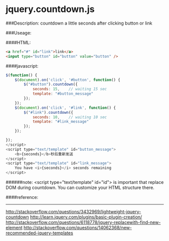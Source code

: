 jquery.countdown.js
===================

###Description: countdown a little seconds after clicking button or link

###Useage: 

####HTML:

```html
<a href="#" id="link">link</a>
<input type="button" id="button" value="button" />
```

####javascript:

```js
$(function() {
    $(document).on('click', '#button', function() {
        $("#button").countdown({
            seconds: 15,	// waiting 15 sec
            template: "#button_message"
        });
    });
    $(document).on('click', '#link', function() {
        $("#link").countdown({
            seconds: 10,	// waiting 10 sec
            template: "#link_message"
        });
    });

});
</script>
<script type="text/template" id="button_message">
    <b>{seconds}</b>秒后重新发送
</script>
<script type="text/template" id="link_message">
    You have <i>{seconds}</i> seconds remaining
</script>
```

######note: &lt;script type="text/template" id="id"&gt; is important that replace DOM during countdown. You can customize your HTML structure there.

####reference: 
***
http://stackoverflow.com/questions/3432969/lightweight-jquery-countdown
http://learn.jquery.com/plugins/basic-plugin-creation/
http://stackoverflow.com/questions/6118778/jquery-replacewith-find-new-element
http://stackoverflow.com/questions/14062368/new-recommended-jquery-templates

